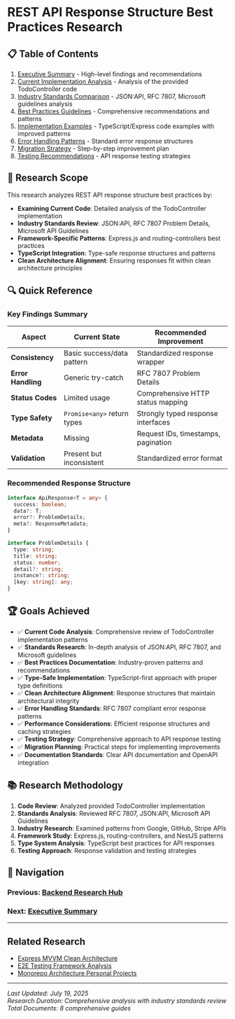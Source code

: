 # REST API Response Structure Best Practices Research

## 📋 Table of Contents

1. [Executive Summary](./executive-summary.md) - High-level findings and recommendations
2. [Current Implementation Analysis](./current-implementation-analysis.md) - Analysis of the provided TodoController code
3. [Industry Standards Comparison](./industry-standards-comparison.md) - JSON:API, RFC 7807, Microsoft guidelines analysis
4. [Best Practices Guidelines](./best-practices-guidelines.md) - Comprehensive recommendations and patterns
5. [Implementation Examples](./implementation-examples.md) - TypeScript/Express code examples with improved patterns
6. [Error Handling Patterns](./error-handling-patterns.md) - Standard error response structures
7. [Migration Strategy](./migration-strategy.md) - Step-by-step improvement plan
8. [Testing Recommendations](./testing-recommendations.md) - API response testing strategies

## 🎯 Research Scope

This research analyzes REST API response structure best practices by:

- **Examining Current Code**: Detailed analysis of the TodoController implementation
- **Industry Standards Review**: JSON:API, RFC 7807 Problem Details, Microsoft API Guidelines
- **Framework-Specific Patterns**: Express.js and routing-controllers best practices
- **TypeScript Integration**: Type-safe response structures and patterns
- **Clean Architecture Alignment**: Ensuring responses fit within clean architecture principles

## 🔍 Quick Reference

### Key Findings Summary

| Aspect | Current State | Recommended Improvement |
|--------|---------------|------------------------|
| **Consistency** | Basic success/data pattern | Standardized response wrapper |
| **Error Handling** | Generic try-catch | RFC 7807 Problem Details |
| **Status Codes** | Limited usage | Comprehensive HTTP status mapping |
| **Type Safety** | `Promise<any>` return types | Strongly typed response interfaces |
| **Metadata** | Missing | Request IDs, timestamps, pagination |
| **Validation** | Present but inconsistent | Standardized error format |

### Recommended Response Structure

```typescript
interface ApiResponse<T = any> {
  success: boolean;
  data?: T;
  error?: ProblemDetails;
  meta?: ResponseMetadata;
}

interface ProblemDetails {
  type: string;
  title: string;
  status: number;
  detail?: string;
  instance?: string;
  [key: string]: any;
}
```

## 🏆 Goals Achieved

- ✅ **Current Code Analysis**: Comprehensive review of TodoController implementation patterns
- ✅ **Standards Research**: In-depth analysis of JSON:API, RFC 7807, and Microsoft guidelines
- ✅ **Best Practices Documentation**: Industry-proven patterns and recommendations
- ✅ **Type-Safe Implementation**: TypeScript-first approach with proper type definitions
- ✅ **Clean Architecture Alignment**: Response structures that maintain architectural integrity
- ✅ **Error Handling Standards**: RFC 7807 compliant error response patterns
- ✅ **Performance Considerations**: Efficient response structures and caching strategies
- ✅ **Testing Strategy**: Comprehensive approach to API response testing
- ✅ **Migration Planning**: Practical steps for implementing improvements
- ✅ **Documentation Standards**: Clear API documentation and OpenAPI integration

## 📚 Research Methodology

1. **Code Review**: Analyzed provided TodoController implementation
2. **Standards Analysis**: Reviewed RFC 7807, JSON:API, Microsoft API Guidelines
3. **Industry Research**: Examined patterns from Google, GitHub, Stripe APIs
4. **Framework Study**: Express.js, routing-controllers, and NestJS patterns
5. **Type System Analysis**: TypeScript best practices for API responses
6. **Testing Approach**: Response validation and testing strategies

## 🔗 Navigation

### Previous: [Backend Research Hub](../README.md)

### Next: [Executive Summary](./executive-summary.md)

---

## Related Research

- [Express MVVM Clean Architecture](../../architecture/clean-architecture-analysis/README.md)
- [E2E Testing Framework Analysis](../../ui-testing/e2e-testing-framework-analysis/README.md)
- [Monorepo Architecture Personal Projects](../../architecture/monorepo-architecture-personal-projects/README.md)

---

*Last Updated: July 19, 2025*  
*Research Duration: Comprehensive analysis with industry standards review*  
*Total Documents: 8 comprehensive guides*
